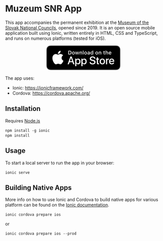 Muzeum SNR App
==============

This app accompanies the permanent exhibition at the [Museum of the Slovak National Councils](https://www.snm.sk/?introduction-1), opened since 2019.
It is an open source mobile application built using Ionic, written entirely in HTML, CSS and TypeScript, and runs on numerous platforms (tested for iOS).

<p align="center">
  <a href="https://itunes.apple.com/sk/app/m%C3%BAzeum-snr/id1455228900?mt=8"><img src="appstore.svg" alt="Download on the App Store"></a>
</p>

The app uses:

* Ionic: https://ionicframework.com/
* Cordova: https://cordova.apache.org/

## Installation

Requires [Node.js](https://nodejs.org/)

```
npm install -g ionic
npm install
```

## Usage

To start a local server to run the app in your browser:

```
ionic serve
```


## Building Native Apps

More info on how to use Ionic and Cordova to build native apps for various platform can be found on the [Ionic documentation](https://ionicframework.com/docs/building/ios).

```
ionic cordova prepare ios
```
or
```
ionic cordova prepare ios --prod
```
